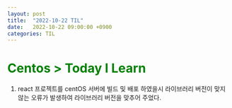 ```yaml
---
layout: post
title:  "2022-10-22 TIL"
date:   2022-10-22 09:00:00 +0900
categories: TIL
---
```


<span style="color:green"> Centos > Today I Learn  </span>
=====================================================

1. react 프로젝트를 centOS 서버에 빌드 및 배포 하였을시 라이브러리 버전이 맞지않는 오류가 발생하여 라이브러리 버전을 맞추어 주었다.

